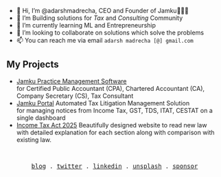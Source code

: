 - 👋 Hi, I’m @adarshmadrecha, CEO and Founder of Jamku👩🏻‍🦰
- 👀 I’m Building solutions for _Tax_ and _Consulting_ Community
- 🌱 I’m currently learning ML and Entrepreneurship 
- 💞️ I’m looking to collaborate on solutions which solve the problems 
- 📫 You can reach me via email `adarsh madrecha [@] gmail.com`

## My Projects
- [Jamku Practice Management Software](https://madrecha.com/jamku/) \
  for Certified Public Accountant (CPA), Chartered Accountant (CA), Company Secretary (CS), Tax Consultant
- [Jamku Portal](https://portal.jamku.app) Automated Tax Litigation Management Solution \
  for managing notices from Income Tax, GST, TDS, ITAT, CESTAT on a single dashboard
- [Income Tax Act 2025](https://ai.jamku.app/incometax2025) Beautifully designed website to read new law \
  with detailed explanation for each section along with comparison with existing law.
  
<br>

<p align="center">
  <samp>
    <a href="https://adarsh.madrecha.com">blog</a> .
    <a href="https://twitter.com/adarshmadrecha">twitter</a> .
    <a href="https://www.linkedin.com/in/adarshmadrecha/">linkedin</a> .
    <a href="https://unsplash.com/@adarshmadrecha">unsplash</a> .
    <a href="https://github.com/sponsors/adarshmadrecha">sponsor</a>
  </samp>
</p>
